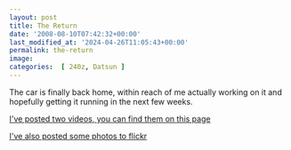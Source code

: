 ```yaml
---
layout: post
title: The Return
date: '2008-08-10T07:42:32+00:00'
last_modified_at: '2024-04-26T11:05:43+00:00'
permalink: the-return
image: 
categories:  [ 240z, Datsun ]
---
```

The car is finally back home, within reach of me actually working on it and hopefully getting it running in the next few weeks.

[I've posted two videos, you can find them on this page](/project240z-videos-she-s-back)

[I've also posted some photos to flickr](https://www.flickr.com/photos/chammond/sets/72157594465585463/)

